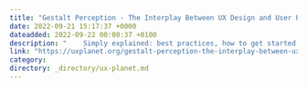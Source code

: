 ```yaml
---
title: "Gestalt Perception - The Interplay Between UX Design and User Psychology"
date: 2022-09-21 15:17:37 +0000
dateadded: 2022-09-22 00:00:37 +0100
description: "    Simply explained: best practices, how to get started, and essential takeaways  Continue reading on UX Planet »  "
link: "https://uxplanet.org/gestalt-perception-the-interplay-between-ux-design-and-user-psychology-ca79887e4474?source=rss----819cc2aaeee0---4"
category:
directory: _directory/ux-planet.md
---
```

